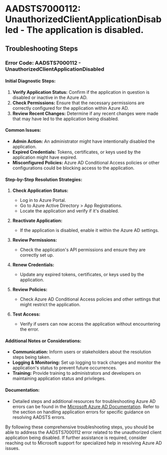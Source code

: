 
# AADSTS7000112: UnauthorizedClientApplicationDisabled - The application is disabled.


## Troubleshooting Steps
### Error Code: AADSTS7000112 - UnauthorizedClientApplicationDisabled

#### Initial Diagnostic Steps:
1. **Verify Application Status:** Confirm if the application in question is disabled or inactive in the Azure AD.
2. **Check Permissions:** Ensure that the necessary permissions are correctly configured for the application within Azure AD.
3. **Review Recent Changes:** Determine if any recent changes were made that may have led to the application being disabled.

#### Common Issues:
- **Admin Action:** An administrator might have intentionally disabled the application.
- **Expired Credentials:** Tokens, certificates, or keys used by the application might have expired.
- **Misconfigured Policies:** Azure AD Conditional Access policies or other configurations could be blocking access to the application.

#### Step-by-Step Resolution Strategies:
1. **Check Application Status:**
   - Log in to Azure Portal.
   - Go to Azure Active Directory > App Registrations.
   - Locate the application and verify if it's disabled.
  
2. **Reactivate Application:**
   - If the application is disabled, enable it within the Azure AD settings.
  
3. **Review Permissions:**
   - Check the application's API permissions and ensure they are correctly set up.
  
4. **Renew Credentials:**
   - Update any expired tokens, certificates, or keys used by the application.
  
5. **Review Policies:**
   - Check Azure AD Conditional Access policies and other settings that might restrict the application.
  
6. **Test Access:**
   - Verify if users can now access the application without encountering the error.

#### Additional Notes or Considerations:
- **Communication:** Inform users or stakeholders about the resolution steps being taken.
- **Logging & Monitoring:** Set up logging to track changes and monitor the application's status to prevent future occurrences.
- **Training:** Provide training to administrators and developers on maintaining application status and privileges.

#### Documentation:
- Detailed steps and additional resources for troubleshooting Azure AD errors can be found in the [Microsoft Azure AD Documentation](https://docs.microsoft.com/en-us/azure/active-directory/). Refer to the section on handling application errors for specific guidance on resolving AADSTS errors.

By following these comprehensive troubleshooting steps, you should be able to address the AADSTS7000112 error related to the unauthorized client application being disabled. If further assistance is required, consider reaching out to Microsoft support for specialized help in resolving Azure AD issues.